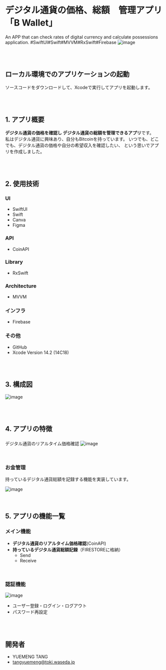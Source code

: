 # デジタル通貨の価格、総額　管理アプリ「B Wallet」
An APP that can check rates of digital currency and calculate possessions application. 
#SwiftUI#Swift#MVVM#RxSwift#Firebase
![image](https://github.com/tangyuemeng/B-Wallet-with-SwiftUI/blob/develop/Screenshots/home.gif)

<br><br>

## ローカル環境でのアプリケーションの起動

ソースコードをダウンロードして、Xcodeで実行してアプリを起動します。

<br><br>

## 1. アプリ概要

**デジタル通貨の価格を確認し デジタル通貨の総額を管理できるアプリ**です。
<br>
私はデジタル通貨に興味あり、自分もBitcoinを持っています。
いつでも、どこでも、デジタル通貨の価格や自分の希望収入を確認したい、
という思いでアプリを作成しました。
<br>

<br><br>

## 2. 使用技術

### UI

-   SwiftUI
-   Swift
-   Canva
-   Figma

### API

-   CoinAPI

### Library

-   RxSwift

### Architecture

-   MVVM

### インフラ

-   Firebase

### その他

-   GitHub
-   Xcode Version 14.2 (14C18)

<br><br>

## 3. 構成図

![image](https://github.com/tangyuemeng/B-Wallet-with-SwiftUI/blob/develop/Screenshots/B%20Wallet.png)

<br><br>

## 4. アプリの特徴

### 
デジタル通貨のリアルタイム価格確認
![image](https://github.com/tangyuemeng/B-Wallet-with-SwiftUI/blob/develop/Screenshots/1.gif)

<br>

### お金管理

持っているデジタル通貨総額を記録する機能を実装しています。

![image](https://github.com/tangyuemeng/B-Wallet-with-SwiftUI/blob/develop/Screenshots/wallet.gif)


<br>

## 5. アプリの機能一覧

### メイン機能

-   **デジタル通貨のリアルタイム価格確認**(CoinAPI)
-   **持っているデジタル通貨総額記録**（FIRESTOREに格納）
    -   Send
    -   Receive

<br>

### 認証機能
![image](https://github.com/tangyuemeng/B-Wallet-with-SwiftUI/blob/develop/Screenshots/login.gif)
-   ユーザー登録・ログイン・ログアウト
-   パスワード再設定

<br><br>



## 開発者

-   YUEMENG TANG
-   tangyuemeng@toki.waseda.jp
